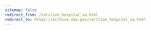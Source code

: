 ```yaml
---
sitemap: false 
redirect_from: /carilion_hospital_sa.html 
redirect_to: https://archive.ada.gov/carilion_hospital_sa.html 
---
```

